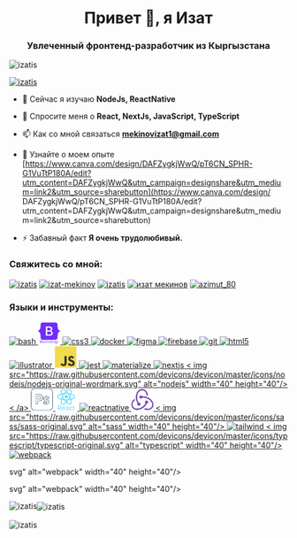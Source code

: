 <h1 align="center">Привет 👋, я Изат</h1>
<h3 align="center">Увлеченный фронтенд-разработчик из Кыргызстана</h3>

<p align="left"> <img src=" https://komarev.com/ghpvc/?username=izatis&label=Profile%20views&color=0e75b6&style=flat" alt="izatis" /> </p>

<p align="left"> <a href="https:/ /github.com/ryo-ma/github-profile-tropy"><img src="https://github-profile-tropy.vercel.app/?username=izatis" alt="izatis" /></a > </p>

- 🌱 Сейчас я изучаю **NodeJs, ReactNative**

- 💬 Спросите меня о **React, NextJs, JavaScript, TypeScript**

- 📫 Как со мной связаться **mekinovizat1@gmail.com**

- 📄 Узнайте о моем опыте [https://www.canva.com/design/DAFZygkjWwQ/pT6CN_SPHR-G1VuTtP180A/edit?utm_content=DAFZygkjWwQ&utm_campaign=designshare&utm_medium=link2&utm_source=sharebutton](https://www.canva.com/design/ DAFZygkjWwQ/pT6CN_SPHR-G1VuTtP180A/edit?utm_content=DAFZygkjWwQ&utm_campaign=designshare&utm_medium=link2&utm_source=sharebutton)

- ⚡ Забавный факт **Я очень трудолюбивый.**

<h3 align="left">Свяжитесь со мной:</h3>
<p align="left">
<a href="https://codepen.io/izatis" target="blank"><img align="center" src="https://raw.githubusercontent.com/rahuldkjain /github-profile-readme-generator/master/src/images/icons/Social/codepen.svg" alt="izatis" height="30" width="40" /></a>
<a href="https ://linkedin.com/in/izat-mekinov" target="blank"><img align="center" src="https://raw.githubusercontent.com/rahuldkjain/github-profile-readme-generator/master /src/images/icons/Social/linked-in-alt.svg" alt="izat-mekinov" height="30" width="40" /></a>
<a href="https://codesandbox .com/izatis" target="blank"><img align="center" src="https://raw.githubusercontent.com/rahuldkjain/github-profile-readme-generator/master/src/images/icons/Social /codesandbox.svg" alt="izatis" height="30" width="40" /></a>
<a href="https://fb.com/изат мекинов" target="blank"><img align="center" src="https://raw.githubusercontent.com/rahuldkjain/github-profile-readme-generator/master/src/images/icons/Social/facebook.svg" alt="изат мекинов" height= "30" width="40" /></a>
<a href="https://instagram.com/azimut_80" target="blank"><img align="center" src="https://raw .githubusercontent.com/rahuldkjain/github-profile-readme-generator/master/src/images/icons/Social/instagram.svg" alt="azimut_80" height="30" width="40" /></a>
</p >

<h3 align="left">Языки и инструменты:</h3>
<p align="left"> <a href="https://www.gnu.org/software/bash/" target="_blank" rel="noreferrer"> <img src="https://www. Vectorlogo.zone/logos/gnu_bash/gnu_bash-icon.svg" alt="bash" width="40" height="40"/> </a> <a href="https://getbootstrap.com" target= "_blank" rel="noreferrer"> <img src="https://raw.githubusercontent.com/devicons/devicon/master/icons/bootstrap/bootstrap-plain-wordmark.svg" alt="bootstrap" width=" 40" height="40"/> </a> <a href="https://www.w3schools.com/css/" target="_blank" rel="noreferrer"> <img src="https:/ /raw.githubusercontent.com/devicons/devicon/master/icons/css3/css3-original-wordmark.svg" alt="css3" width="40" height="40"/> </a> <a href= "https://www.docker.com/" target="_blank" rel="noreferrer"> <img src="https://raw.githubusercontent.com/devicons/devicon/master/icons/docker/docker- original-wordmark.svg" alt="docker" width="40" height="40"/> </a> <a href="https://www.figma.com/" target="_blank" rel= "noreferrer"> <img src="https://www.vectorlogo.zone/logos/figma/figma-icon.svg" alt="figma" width="40" height="40"/> </a> <a href="https://firebase.google.com/" target="_blank" rel="noreferrer"> <img src="https://www.vectorlogo.zone/logos/firebase/firebase-icon. svg" alt="firebase" width="40" height="40"/> </a> <a href="https://git-scm.com/" target="_blank" rel="noreferrer"> <img src="https://www.vectorlogo.zone/logos/git-scm/git-scm-icon.svg" alt="git" width="40" height="40"/> </a> <a href="https://www.w3.org/html/" target="_blank" rel="noreferrer"> <img src="https://raw.githubusercontent.com/devicons/devicon/master/ icon/html5/html5-original-wordmark.svg" alt="html5" width="40" height="40"/> </a> <a href="https://www.adobe.com/in/ продукты/иллюстратор.html" target="_blank" rel="noreferrer"> <img src="https://www.vectorlogo.zone/logos/adobe_illustrator/adobe_illustrator-icon.svg" alt="illustrator" width="40" height="40"/> </a> <a href="https://developer.mozilla.org/en-US/docs/Web/JavaScript" target= "_blank" rel="noreferrer"> <img src="https://raw.githubusercontent.com/devicons/devicon/master/icons/javascript/javascript-original.svg" alt="javascript" width="40" height="40"/> </a> <a href="https://jestjs.io" target="_blank" rel="noreferrer"> <img src="https://www.vectorlogo.zone/ logos/jestjsio/jestjsio-icon.svg" alt="jest" width="40" height="40"/> </a> <a href="https://materializecss.com/" target="_blank" rel="noreferrer"> <img src="https://raw.githubusercontent.com/prplx/svg-logos/5585531d45d294869c4eaab4d7cf2e9c167710a9/svg/materialize.svg" alt="materialize" width="40" height="40" /> </a> <a href="https://nextjs.org/" target="_blank" rel="noreferrer"> <img src="https://cdn.worldvectorlogo.com/logos/nextjs- 2.svg" alt="nextjs" width="40" height="40"/> </a> <a href="https://nodejs.org" target="_blank" rel="noreferrer"> < img src="https://raw.githubusercontent.com/devicons/devicon/master/icons/nodejs/nodejs-original-wordmark.svg" alt="nodejs" width="40" height="40"/> < /a> <a href="https://www.photoshop.com/en" target="_blank" rel="noreferrer"> <img src="https://raw.githubusercontent.com/devicons/devicon/ master/icons/photoshop/photoshop-line.svg" alt="photoshop" width="40" height="40"/> </a> <a href="https://reactjs.org/" target=" _blank" rel="noreferrer"> <img src="https://raw.githubusercontent.com/devicons/devicon/master/icons/react/react-original-wordmark.svg" alt="react" width="40 " height="40"/> </a> <a href="https://reactnative.dev/" target="_blank" rel="noreferrer"> <img src="https://reactnative.dev/ img/header_logo.svg" alt="reactnative" width="40" height="40"/> </a> <a href="https://redux.js.org" target="_blank" rel=" noreferrer"> <img src="https://raw.githubusercontent.com/devicons/devicon/master/icons/redux/redux-original.svg" alt="redux" width="40" height="40"/> </a> <a href="https://sass-lang.com" target="_blank" rel="noreferrer"> < img src="https://raw.githubusercontent.com/devicons/devicon/master/icons/sass/sass-original.svg" alt="sass" width="40" height="40"/> </a > <a href="https://tailwindcss.com/" target="_blank" rel="noreferrer"> <img src="https://www.vectorlogo.zone/logos/tailwindcss/tailwindcss-icon.svg " alt="tailwind" width="40" height="40"/> </a> <a href="https://www.typescriptlang.org/" target="_blank" rel="noreferrer"> < img src="https://raw.githubusercontent.com/devicons/devicon/master/icons/typescript/typescript-original.svg" alt="typescript" width="40" height="40"/> </a > <a href="https://webpack.js.org" target="_blank" rel="noreferrer"> <img src="https://raw.githubusercontent.com/devicons/devicon/d00d0969292a6569d45b06d3f350f463a0107b0d/icons/ webpack/webpack-original-wordmark.svg" alt="webpack" width="40" height="40"/> </a> </p>svg" alt="webpack" width="40" height="40"/> </a> </p>svg" alt="webpack" width="40" height="40"/> </a> </p>

<p><img align="left" src="https://github-readme-stats.vercel.app/api/top-langs?username=izatis&show_icons=true&locale=en&layout=compact" alt="izatis" /> </p>

<p> <img align="center" src="https://github-readme-stats.vercel.app/api?username=izatis&show_icons=true&locale=en" alt="izatis" /> </p>

<p><img align="center" src="https://github-readme-streak-stats.herokuapp.com/?user=izatis&" alt="izatis" /></p>
